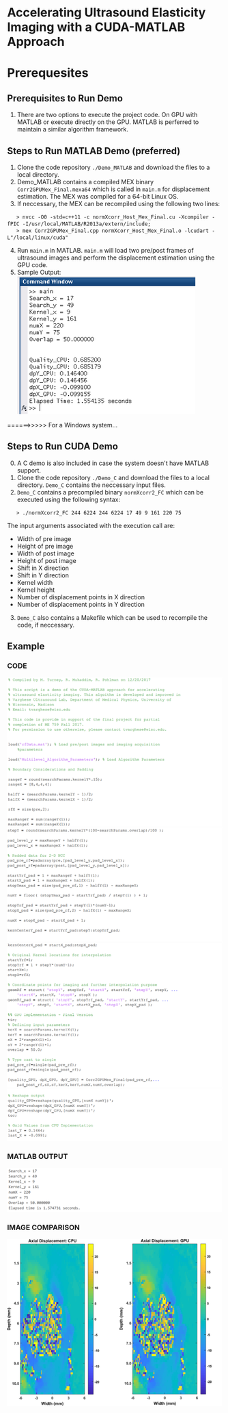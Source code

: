 # Accelerating Ultrasound Elasticity Imaging with a CUDA-MATLAB Approach
# Prerequesites

## Prerequisites to Run Demo
1. There are two options to execute the project code. On GPU with MATLAB or execute directly on the GPU. MATLAB is perferred to maintain a similar algorithm framework.

## Steps to Run MATLAB Demo (preferred)
1. Clone the code repository `./Demo_MATLAB` and download the files to a local directory. 
2. Demo_MATLAB contains a compiled MEX binary `Corr2GPUMex_Final.mexa64` which is called in `main.m` for displacement estimation. The MEX was compiled for a 64-bit Linux OS. 
3. If neccessary, the MEX can be recompiled using the following two lines: 
```
   > nvcc -O0 -std=c++11 -c normXcorr_Host_Mex_Final.cu -Xcompiler -fPIC -I/usr/local/MATLAB/R2013a/extern/include;
   > mex Corr2GPUMex_Final.cpp normXcorr_Host_Mex_Final.o -lcudart -L"/local/linux/cuda"
```
4. Run `main.m` in MATLAB. `main.m` will load two pre/post frames of ultrasound images and perform the displacement estimation using the GPU code.  
5. Sample Output:  
![Image of CODE_1](https://github.com/mturney2/Final-Project-Code/blob/master/Images/matlabOutput.PNG)

======>>>>> For a Windows system...
   
## Steps to Run CUDA Demo
0. A C demo is also included in case the system doesn't have MATLAB support. 
1. Clone the code repository `./Demo_C` and download the files to a local directory. `Demo_C` contains the neccessary input files. 
2. `Demo_C` contains a precompiled binary `normXcorr2_FC` which can be executed using the following syntax: 
```
   > ./normXcorr2_FC 244 6224 244 6224 17 49 9 161 220 75
```

The input arguments associated with the execution call are: 
 * Width of pre image
 * Height of pre image
 * Width of post image
 * Height of post image
 * Shift in X direction
 * Shift in Y direction
 * Kernel width
 * Kernel height
 * Number of displacement points in X direction
 * Number of displacement points in Y direction
3. `Demo_C` also contains a Makefile which can be used to recompile the code, if neccessary. 



## Example
### CODE
![Image of CODE_1](https://github.com/mturney2/Final-Project-Code/blob/master/DEMO/FILE_1.png)
![Image of CODE_2](https://github.com/mturney2/Final-Project-Code/blob/master/DEMO/FILE_2.png)
![Image of CODE_3](https://github.com/mturney2/Final-Project-Code/blob/master/DEMO/FILE_3.png)
![Image of CODE_4](https://github.com/mturney2/Final-Project-Code/blob/master/DEMO/FILE_4.png)

### MATLAB OUTPUT
![Image of RESULT](https://github.com/mturney2/Final-Project-Code/blob/master/DEMO/OUTPUT.png)

### IMAGE COMPARISON
![Image of IMG_RESULT](https://github.com/mturney2/Final-Project-Code/blob/master/DEMO/resultppt.png)
